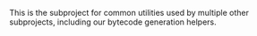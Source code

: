 This is the subproject for common utilities used by multiple other subprojects,
including our bytecode generation helpers.
